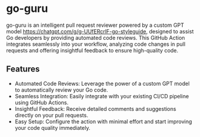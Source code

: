 # go-guru

go-guru is an intelligent pull request reviewer powered by a custom GPT model <https://chatgpt.com/g/g-UUfERcrlF-go-styleguide>, designed to assist Go developers by providing automated code reviews. This GitHub Action integrates seamlessly into your workflow, analyzing code changes in pull requests and offering insightful feedback to ensure high-quality code.

## Features

- Automated Code Reviews: Leverage the power of a custom GPT model to automatically review your Go code.
- Seamless Integration: Easily integrate with your existing CI/CD pipeline using GitHub Actions.
- Insightful Feedback: Receive detailed comments and suggestions directly on your pull requests.
- Easy Setup: Configure the action with minimal effort and start improving your code quality immediately.
